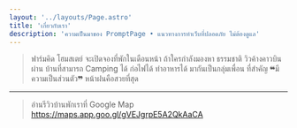 ```yaml
---
layout: '../layouts/Page.astro'
title: 'เกี่ยวกับเรา'
description: 'ความเป็นมาของ PromptPage • แนวทางการทำเว็บที่ปลอดภัย ไม่ต้องดูแล'
---
```


> ฟาร์มคิด โฮมสเตย์ จะเปิดจองที่พักในเดือนหน้า
ถ้าใครกำลังมองหา ธรรมชาติ วิวค้างคาวบินผ่าน
บ้านที่สามารถ Camping ได้ ก่อไฟได้ ทำอาหารได้
มากันเป็นกลุ่มเพื่อน ที่สำคัญ  ❝มีความเป็นส่วนตัว❞ หน้าฝนคือสวยที่สุด
---
> อ่านรีวิวบ้านพักเราที่ Google Map  https://maps.app.goo.gl/gVEJgrpE5A2QkAaCA
